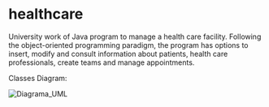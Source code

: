# healthcare

University work of Java program to manage a health care facility. 
Following the object-oriented programming paradigm, the program has options to insert, modify and consult information about patients, health care professionals, create teams and manage appointments.

Classes Diagram:

![Diagrama_UML](https://user-images.githubusercontent.com/46601373/125212358-c2769f80-e2a4-11eb-8991-9d85e158c39b.jpg)
